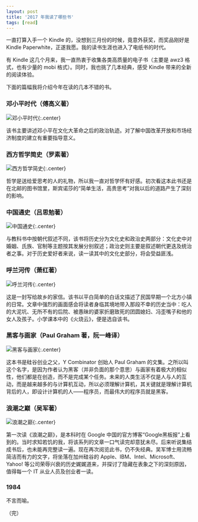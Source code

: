```yaml
---
layout: post
title: '2017 年我读了哪些书'
tags: [read]
---
```


一直打算入手一个 Kindle 的，没想到三月份的时候，竟意外获奖，而奖品刚好是 Kindle Paperwhite，正遂我愿。我的读书生涯也进入了电纸书的时代。

有 Kindle 这几个月来，我一直热衷于收集各类高质量的电子书（主要是 awz3 格式，也有少量的 mobi 格式）。同时，我也挑了几本经典，感受 Kindle 带来的全新的阅读体验。

下面的篇幅我将介绍今年在读的几本不错的书。

### 邓小平时代（傅高义著）

![邓小平时代]({{site.img_url}}/Deng.Xiao.Ping.Shi.Dai.jpg){:.center}

该书主要讲述邓小平在文化大革命之后的政治轨迹。对了解中国改革开放和市场经济制度的建立有重要指导意义。

### 西方哲学简史（罗素著）

![西方哲学简史]({{site.img_url}}/Xi.Fang.Zhe.Xue.Jian.Shi.jpg){:.center}

哲学是送给爱思考的人的礼物，所以我一直对哲学怀有好感。初次看这本此书还是在北邮的图书馆里，斯宾诺莎的“简单生活，高贵思考”对我以后的道路产生了深刻的影响。

### 中国通史（吕思勉著）

![中国通史]({{site.img_url}}/Zhong.Guo.Tong.Shi.jpg){:.center}

与教科书中按朝代叙述不同，该书将历史分为文化史和政治史两部分：文化史中对婚姻、氏族、官制等主题按其发展分别叙述；政治史则主要是叙述朝代更迭及统治者之事。对于历史爱好者来说，读一读其中的文化史部分，将会受益匪浅。

### 呼兰河传（萧红著）

![呼兰河传]({{site.img_url}}/Hu.Lan.He.Zhuan.jpg){:.center}

这是一封写给故乡的家信。该书以平白简单的白话文描述了民国早期一个北方小镇的日常。文章中强烈的画面感会将读者身临其境地带入那段不幸的历史当中：吃人的大泥坑、无所不有的后院、被愚昧的婆家折磨致死的团圆媳妇、冯歪嘴子和他的女人及孩子。小学课本中的《火烧云》，便是选自该书。

### 黑客与画家（Paul Graham 著，阮一峰译）

![黑客与画家]({{site.img_url}}/Hei.Ke.Yu.Hua.Jia.jpg){:.center}

这本书是硅谷创业之父，Y Combinator 创始人 Paul Graham 的文集。之所以叫这个名字，是因为作者认为黑客（并非负面的那个意思）与画家有着极大的相似性，他们都是在创造，而不是完成某个任务。未来的人类生活不仅是人与人的互动，而是越来越多的与计算机互动，所以必须理解计算机，其关键就是理解计算机背后的人，即设计计算机的人——程序员，而最伟大的程序员就是黑客。

### 浪潮之巅（吴军著）

![浪潮之巅]({{site.img_url}}/Lang.Chao.Zhi.Dian.jpg){:.center}

第一次读《浪潮之巅》，是本科时在 Google 中国的官方博客“Google黑板报”上看到的。当时求知若饥的我，将该系列的文章一口气读完却意犹未尽。后来听说集结成书后，也未能再完整读一遍。现在再次阅览此书，仍不失经典。吴军博士用流畅简洁而有力的文字，将坐落在加州硅谷的 Apple、IBM、Intel、Microsoft、Yahoo! 等公司荣辱兴衰的历史娓娓道来，并探讨了隐藏在表象之下的深刻原因，值得每一个 IT 从业人员及创业者一读。

### 1984

不言而喻。

（完）